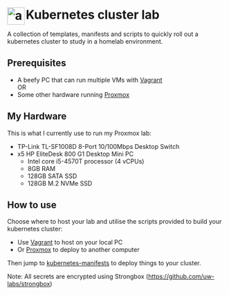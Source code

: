 # <img align="left" width="40px" src="https://upload.wikimedia.org/wikipedia/commons/thumb/3/39/Kubernetes_logo_without_workmark.svg/1200px-Kubernetes_logo_without_workmark.svg.png" alt="awesome-ebitengine" title="kubernetes" /> Kubernetes cluster lab

A collection of templates, manifests and scripts to quickly roll out a kubernetes cluster to study in a homelab environment.

## Prerequisites
- A beefy PC that can run multiple VMs with [Vagrant](https://github.com/DTLP/homelab/tree/main/vagrant)  
OR
- Some other hardware running [Proxmox](https://github.com/DTLP/homelab/tree/main/proxmox)

## My Hardware
This is what I currently use to run my Proxmox lab:
- TP-Link TL-SF1008D 8-Port 10/100Mbps Desktop Switch
- x5 HP EliteDesk 800 G1 Desktop Mini PC
  - Intel core i5-4570T processor (4 vCPUs)
  - 8GB RAM
  - 128GB SATA SSD
  - 128GB M.2 NVMe SSD

## How to use
Choose where to host your lab and utilise the scripts provided to build your kubernetes cluster:
  - Use [Vagrant](https://github.com/DTLP/homelab/tree/main/vagrant) to host on your local PC
  - Or [Proxmox](https://github.com/DTLP/homelab/tree/main/proxmox) to deploy to another computer

Then jump to [kubernetes-manifests](https://github.com/DTLP/homelab/tree/main/kubernetes-manifests) to deploy things to your cluster.

Note: All secrets are encrypted using Strongbox (https://github.com/uw-labs/strongbox)
